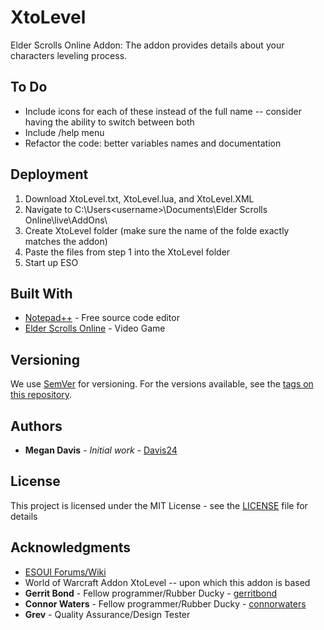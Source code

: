 # XtoLevel

Elder Scrolls Online Addon: The addon provides details about your characters leveling process.

## To Do

* Include icons for each of these instead of the full name -- consider having the ability to switch between both
* Include /help menu
* Refactor the code: better variables names and documentation

## Deployment

1) Download XtoLevel.txt, XtoLevel.lua, and XtoLevel.XML
2) Navigate to C:\Users\<username>\Documents\Elder Scrolls Online\live\AddOns\
3) Create XtoLevel folder (make sure the name of the folde exactly matches the addon)
4) Paste the files from step 1 into the XtoLevel folder
5) Start up ESO

## Built With

* [Notepad++](https://notepad-plus-plus.org/) - Free source code editor
* [Elder Scrolls Online](http://www.elderscrollsonline.com/en-us/agegate) - Video Game

## Versioning

We use [SemVer](http://semver.org/) for versioning. For the versions available, see the [tags on this repository](https://github.com/your/project/tags). 

## Authors

* **Megan Davis** - *Initial work* - [Davis24](https://github.com/Davis24)

## License

This project is licensed under the MIT License - see the [LICENSE](LICENSE) file for details

## Acknowledgments

* [ESOUI Forums/Wiki](http://www.esoui.com/community.php)
* World of Warcraft Addon XtoLevel -- upon which this addon is based
* **Gerrit Bond** - Fellow programmer/Rubber Ducky - [gerritbond](https://github.com/gerritbond)
* **Connor Waters** - Fellow programmer/Rubber Ducky - [connorwaters](https://github.com/connorwaters)
* **Grev** - Quality Assurance/Design Tester 

